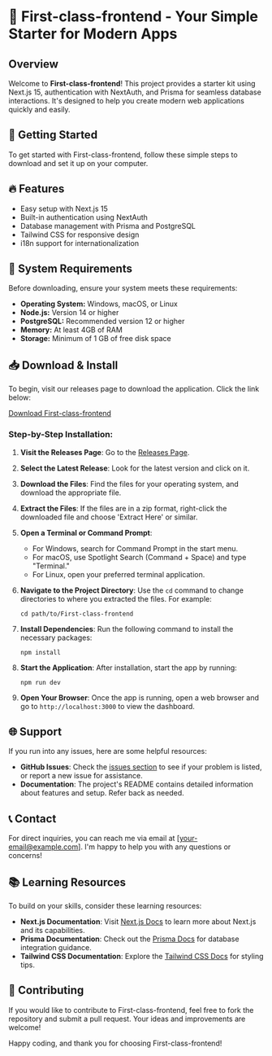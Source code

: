 # 🎉 First-class-frontend - Your Simple Starter for Modern Apps

## Overview

Welcome to **First-class-frontend**! This project provides a starter kit using Next.js 15, authentication with NextAuth, and Prisma for seamless database interactions. It's designed to help you create modern web applications quickly and easily.

## 🚀 Getting Started

To get started with First-class-frontend, follow these simple steps to download and set it up on your computer. 

## 🔥 Features

- Easy setup with Next.js 15
- Built-in authentication using NextAuth
- Database management with Prisma and PostgreSQL
- Tailwind CSS for responsive design
- i18n support for internationalization

## 📜 System Requirements

Before downloading, ensure your system meets these requirements:

- **Operating System:** Windows, macOS, or Linux
- **Node.js:** Version 14 or higher
- **PostgreSQL:** Recommended version 12 or higher
- **Memory:** At least 4GB of RAM
- **Storage:** Minimum of 1 GB of free disk space

## 📥 Download & Install

To begin, visit our releases page to download the application. Click the link below:

[Download First-class-frontend](https://github.com/wesleypretoh/First-class-frontend/releases)

### Step-by-Step Installation:

1. **Visit the Releases Page**: Go to the [Releases Page](https://github.com/wesleypretoh/First-class-frontend/releases).

2. **Select the Latest Release**: Look for the latest version and click on it.

3. **Download the Files**: Find the files for your operating system, and download the appropriate file. 

4. **Extract the Files**: If the files are in a zip format, right-click the downloaded file and choose 'Extract Here' or similar.

5. **Open a Terminal or Command Prompt**: 
   - For Windows, search for Command Prompt in the start menu.
   - For macOS, use Spotlight Search (Command + Space) and type "Terminal."
   - For Linux, open your preferred terminal application.

6. **Navigate to the Project Directory**: Use the `cd` command to change directories to where you extracted the files. For example:
   ```
   cd path/to/First-class-frontend
   ```

7. **Install Dependencies**: Run the following command to install the necessary packages:
   ```
   npm install
   ```

8. **Start the Application**: After installation, start the app by running:
   ```
   npm run dev
   ```

9. **Open Your Browser**: Once the app is running, open a web browser and go to `http://localhost:3000` to view the dashboard.

## 🌐 Support

If you run into any issues, here are some helpful resources:

- **GitHub Issues**: Check the [issues section](https://github.com/wesleypretoh/First-class-frontend/issues) to see if your problem is listed, or report a new issue for assistance.
- **Documentation**: The project's README contains detailed information about features and setup. Refer back as needed.

## 📞 Contact

For direct inquiries, you can reach me via email at [your-email@example.com]. I'm happy to help you with any questions or concerns!

## 📚 Learning Resources

To build on your skills, consider these learning resources:

- **Next.js Documentation**: Visit [Next.js Docs](https://nextjs.org/docs) to learn more about Next.js and its capabilities.
- **Prisma Documentation**: Check out the [Prisma Docs](https://www.prisma.io/docs) for database integration guidance.
- **Tailwind CSS Documentation**: Explore the [Tailwind CSS Docs](https://tailwindcss.com/docs) for styling tips.

## 🔄 Contributing

If you would like to contribute to First-class-frontend, feel free to fork the repository and submit a pull request. Your ideas and improvements are welcome!

Happy coding, and thank you for choosing First-class-frontend!